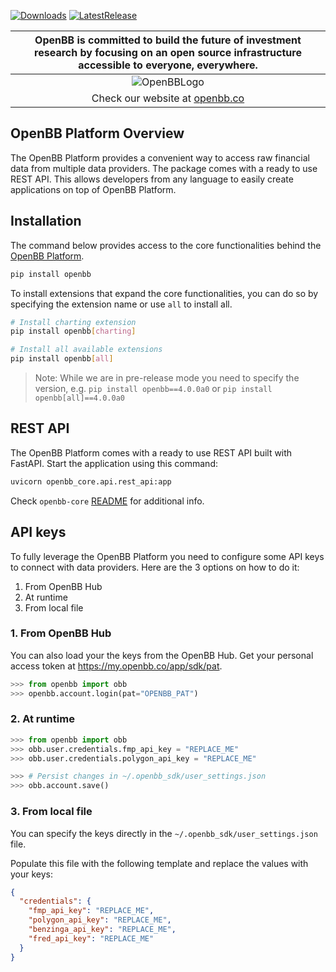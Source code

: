 [![Downloads](https://static.pepy.tech/badge/openbb)](https://pepy.tech/project/openbb)
[![LatestRelease](https://badge.fury.io/py/openbb.svg)](https://github.com/OpenBB-finance/OpenBBTerminal)

| OpenBB is committed to build the future of investment research by focusing on an open source infrastructure accessible to everyone, everywhere. |
|:--:|
| ![OpenBBLogo](https://user-images.githubusercontent.com/25267873/218899768-1f0964b8-326c-4f35-af6f-ea0946ac970b.png) |
| Check our website at [openbb.co](www.openbb.co) |


## OpenBB Platform Overview

The OpenBB Platform provides a convenient way to access raw financial data from multiple data providers. The package comes with a ready to use REST API. This allows developers from any language to easily create applications on top of OpenBB Platform.


## Installation

The command below provides access to the core functionalities behind the [OpenBB Platform](https://my.openbb.co/app/sdk).

```bash
pip install openbb
```

To install extensions that expand the core functionalities, you can do so by specifying the extension name or use `all` to install all.

```bash
# Install charting extension
pip install openbb[charting]

# Install all available extensions
pip install openbb[all]
``````

> Note: While we are in pre-release mode you need to specify the version, e.g. `pip install openbb==4.0.0a0` or `pip install openbb[all]==4.0.0a0`

## REST API

The OpenBB Platform comes with a ready to use REST API built with FastAPI. Start the application using this command:

```bash
uvicorn openbb_core.api.rest_api:app
```

Check `openbb-core` [README](https://pypi.org/project/openbb-core/) for additional info.

## API keys

To fully leverage the OpenBB Platform you need to configure some API keys to connect with data providers. Here are the 3 options on how to do it:

1. From OpenBB Hub
2. At runtime
3. From local file

### 1. From OpenBB Hub

You can also load your the keys from the OpenBB Hub. Get your personal access token at https://my.openbb.co/app/sdk/pat.

```python
>>> from openbb import obb
>>> openbb.account.login(pat="OPENBB_PAT")
```

### 2. At runtime

```python
>>> from openbb import obb
>>> obb.user.credentials.fmp_api_key = "REPLACE_ME"
>>> obb.user.credentials.polygon_api_key = "REPLACE_ME"

>>> # Persist changes in ~/.openbb_sdk/user_settings.json
>>> obb.account.save()
```

### 3. From local file

You can specify the keys directly in the `~/.openbb_sdk/user_settings.json` file.

Populate this file with the following template and replace the values with your keys:

```json
{
  "credentials": {
    "fmp_api_key": "REPLACE_ME",
    "polygon_api_key": "REPLACE_ME",
    "benzinga_api_key": "REPLACE_ME",
    "fred_api_key": "REPLACE_ME"
  }
}
```
